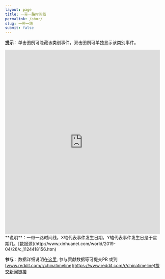 ```yaml
---
layout: page
title: 一带一路时间线
permalink: /obor/
slug: 一带一路
submit: false
---
```


**提示**：单击图例可隐藏该类别事件，双击图例可单独显示该类别事件。

<iframe width="100%" height="600" frameborder="0" scrolling="no" src="https://plot.ly/~chinatimeline/22.embed"></iframe>
<!-- End of iframe Code -->
**说明**：一带一路时间线，X轴代表事件发生日期，Y轴代表事件发生日是于星期几。[数据源](http://www.xinhuanet.com/world/2019-04/26/c_1124418156.htm)

**参与**：数据详细说明在[这里](https://github.com/chinatimeline/data), 参与贡献数据等可提交PR 或到[www.reddit.com/r/chinatimeline](https://www.reddit.com/r/chinatimeline)提交新闻链接

